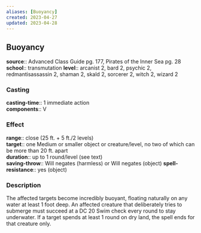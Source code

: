 ```yaml
---
aliases: [Buoyancy]
created: 2023-04-27
updated: 2023-04-28
---
```


## Buoyancy

**source**:: Advanced Class Guide pg. 177, Pirates of the Inner Sea pg. 28  
**school**:: transmutation
**level**:: arcanist 2, bard 2, psychic 2, redmantisassassin 2, shaman 2, skald 2, sorcerer 2, witch 2, wizard 2

### Casting

**casting-time**:: 1 immediate action  
**components**:: V

### Effect

**range**:: close (25 ft. + 5 ft./2 levels)  
**target**:: one Medium or smaller object or creature/level, no two of which can be more than 20 ft. apart  
**duration**:: up to 1 round/level (see text)  
**saving-throw**:: Will negates (harmless) or Will negates (object)
**spell-resistance**:: yes (object)

### Description

The affected targets become incredibly buoyant, floating naturally on any water at least 1 foot deep. An affected creature that deliberately tries to submerge must succeed at a DC 20 Swim check every round to stay underwater. If a target spends at least 1 round on dry land, the spell ends for that creature only.
